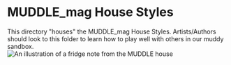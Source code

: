 # MUDDLE_mag House Styles  
  
  This directory "houses" the MUDDLE_mag House Styles. Artists/Authors should look to this folder to learn how to play well with others in our muddy sandbox.  
  ![An illustration of a fridge note from the MUDDLE house](https://raw.githubusercontent.com/taylorcate/MUDDLE/master/PromotionalMaterials/MM_FridgeNote.png)

